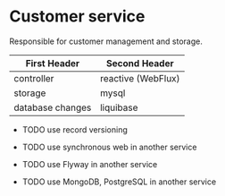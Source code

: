 # Customer service

Responsible for customer management and storage.

| First Header     | Second Header      |
|------------------|--------------------|
| controller       | reactive (WebFlux) |
| storage          | mysql              |
| database changes | liquibase          |

- TODO use record versioning

- TODO use synchronous web in another service</p>
- TODO use Flyway in another service</p>
- TODO use MongoDB, PostgreSQL in another service</p>